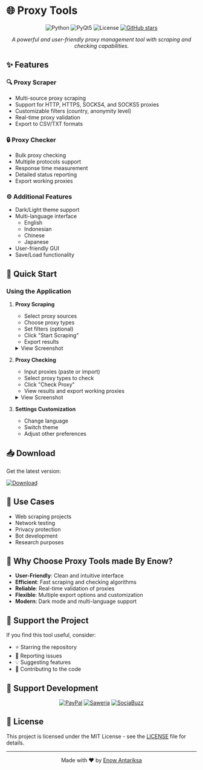 # 🌐 Proxy Tools

<div align="center">
  
  ![Python](https://img.shields.io/badge/Python-3.7+-blue.svg)
  ![PyQt5](https://img.shields.io/badge/PyQt5-5.15+-green.svg)
  ![License](https://img.shields.io/badge/license-MIT-blue.svg)
  [![GitHub stars](https://img.shields.io/github/stars/yourusername/proxy-tools.svg)](https://github.com/yourusername/proxy-tools/stargazers)
  
  *A powerful and user-friendly proxy management tool with scraping and checking capabilities.*
</div>

## ✨ Features

### 🔍 Proxy Scraper
- Multi-source proxy scraping
- Support for HTTP, HTTPS, SOCKS4, and SOCKS5 proxies
- Customizable filters (country, anonymity level)
- Real-time proxy validation
- Export to CSV/TXT formats

### 🔒 Proxy Checker
- Bulk proxy checking
- Multiple protocols support
- Response time measurement
- Detailed status reporting
- Export working proxies

### ⚙️ Additional Features
- Dark/Light theme support
- Multi-language interface
  - English
  - Indonesian
  - Chinese
  - Japanese
- User-friendly GUI
- Save/Load functionality

## 🚀 Quick Start

### Using the Application

1. **Proxy Scraping**
   - Select proxy sources
   - Choose proxy types
   - Set filters (optional)
   - Click "Start Scraping"
   - Export results

   <details>
   <summary>View Screenshot</summary>
   <img src="assets/scraper_demo.png" alt="Scraper Demo"/>
   </details>

2. **Proxy Checking**
   - Input proxies (paste or import)
   - Select proxy types to check
   - Click "Check Proxy"
   - View results and export working proxies

   <details>
   <summary>View Screenshot</summary>
   <img src="assets/checker_demo.png" alt="Checker Demo"/>
   </details>

3. **Settings Customization**
   - Change language
   - Switch theme
   - Adjust other preferences

## 📥 Download

Get the latest version:

[![Download](https://img.shields.io/badge/Download-Latest%20Release-blue.svg)](https://github.com/yourusername/proxy-tools/releases/latest)

## 🎯 Use Cases

- Web scraping projects
- Network testing
- Privacy protection
- Bot development
- Research purposes

## 🌟 Why Choose Proxy Tools made By Enow?

- **User-Friendly**: Clean and intuitive interface
- **Efficient**: Fast scraping and checking algorithms
- **Reliable**: Real-time validation of proxies
- **Flexible**: Multiple export options and customization
- **Modern**: Dark mode and multi-language support

## 🤝 Support the Project

If you find this tool useful, consider:
- ⭐ Starring the repository
- 🐛 Reporting issues
- 💡 Suggesting features
- 🤝 Contributing to the code

## 💖 Support Development

<div align="center">
  
[![PayPal](https://img.shields.io/badge/PayPal-Donate-blue.svg)](https://paypal.me/rckymahardika?country.x=ID&locale.x=en_US)
[![Saweria](https://img.shields.io/badge/Saweria-Support-orange.svg)](https://saweria.co/Enow)
[![SociaBuzz](https://img.shields.io/badge/SociaBuzz-Donate-red.svg)](https://sociabuzz.com/enow14)

</div>

## 📝 License

This project is licensed under the MIT License - see the [LICENSE](LICENSE) file for details.

---

<div align="center">
  Made with ❤️ by <a href="https://github.com/enowdev">Enow Antariksa</a>
</div>
